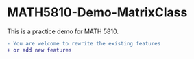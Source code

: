 # MATH5810-Demo-MatrixClass
This is a practice demo for MATH 5810.

```diff
- You are welcome to rewrite the existing features
+ or add new features
```

